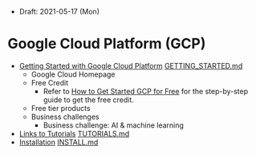 * Draft: 2021-05-17 (Mon)

# Google Cloud Platform (GCP)



* [Getting Started with Google Cloud Platform](GETTING_STARTED.md)  [GETTING_STARTED.md](GETTING_STARTED.md)
  * Google Cloud Homepage
  * Free Credit
    * Refer to [How to Get Started GCP for Free](how_to/1-get_started_gcp_for_free.md) for the step-by-step guide to get the free credit.
  * Free tier products
  * Business challenges
    * Business challenge: AI & machine learning
* [Links to Tutorials](TUTORIALS.md) [TUTORIALS.md](TUTORIALS.md)
* [Installation](INSTALL.md) [INSTALL.md](INSTALL.md)
